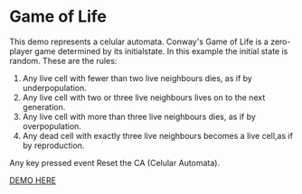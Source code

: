 # Game of Life

This demo represents a celular automata. Conway's Game of Life is a zero-player game determined by its initialstate. In this example the initial state is random.
These are the rules:

1. Any live cell with fewer than two live neighbours dies, as if by underpopulation.
2.  Any live cell with two or three live neighbours lives on to the next generation.
3.  Any live cell with more than three live neighbours dies, as if by overpopulation.
4.  Any dead cell with exactly three live neighbours becomes a live cell,as if by reproduction.


Any key pressed event Reset the CA (Celular Automata).

[DEMO HERE](https://trafalmejo.github.io/game-of-life/)

